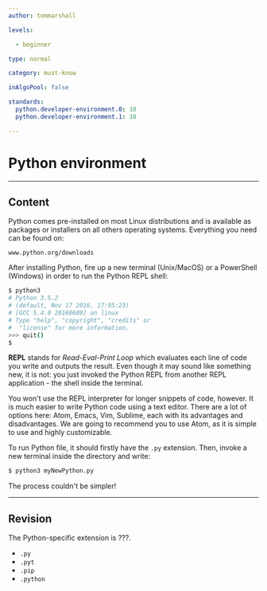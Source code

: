 ```yaml
---
author: tommarshall

levels:

  - beginner

type: normal

category: must-know

inAlgoPool: false

standards:
  python.developer-environment.0: 10
  python.developer-environment.1: 10

---
```


# Python environment

---
## Content

Python comes pre-installed on most Linux distributions and is available as packages or installers on all others operating systems. Everything you need can be found on:
```
www.python.org/downloads
```

After installing Python, fire up a new terminal (Unix/MacOS) or a PowerShell (Windows) in order to run the Python REPL shell:
```bash
$ python3
# Python 3.5.2
# (default, Nov 17 2016, 17:05:23)
# [GCC 5.4.0 20160609] on linux
# Type "help", "copyright", "credits" or
#  "license" for more information.
>>> quit()
$
```
**REPL** stands for *Read-Eval-Print Loop* which evaluates each line of code you write and outputs the result. Even though it may sound like something new, it is not: you just invoked the Python REPL from another REPL application - the shell inside the terminal.

You won't use the REPL interpreter for longer snippets of code, however. It is much easier to write Python code using a text editor. There are a lot of options here: Atom, Emacs, Vim, Sublime, each with its advantages and disadvantages. We are going to recommend you to use Atom, as it is simple to use and highly customizable.

To run Python file, it should firstly have the `.py` extension. Then, invoke a new terminal inside the directory and write:
```bash
$ python3 myNewPython.py
```
The process couldn't be simpler!

---
## Revision

The Python-specific extension is ???.


* `.py`
* `.pyt`
* `.pip`
* `.python`
 
